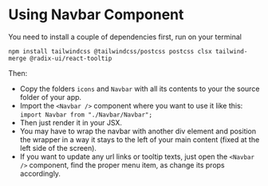 # Using Navbar Component

You need to install a couple of dependencies first, run on your terminal

```
npm install tailwindcss @tailwindcss/postcss postcss clsx tailwind-merge @radix-ui/react-tooltip
```

Then:

- Copy the folders `icons` and `Navbar` with all its contents to your the source folder of your app.
- Import the `<Navbar />` component where you want to use it like this: `import Navbar from "./Navbar/Navbar";`
- Then just render it in your JSX.
- You may have to wrap the navbar with another div element and position the wrapper in a way it stays to the left of your main content (fixed at the left side of the screen).
- If you want to update any url links or tooltip texts, just open the `<Navbar />` component, find the proper menu item, as change its props accordingly.
